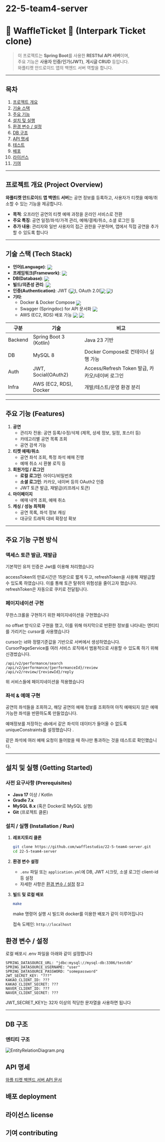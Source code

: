 # 22-5-team4-server

# 🧇 WaffleTicket 🎫 (Interpark Ticket clone)


> 이 프로젝트는 **Spring Boot**를 사용한 **RESTful API 서버**이며,  
> 주요 기능은 **사용자 인증/인가(JWT)**, **게시글 CRUD** 등입니다.  
> 와플티켓 안드로이드 앱의 백엔드 서버 역할을 합니다.
---

## 목차

1. [프로젝트 개요](#프로젝트-개요-project-overview)
2. [기술 스택](#기술-스택-tech-stack)
3. [주요 기능](#주요-기능-features)
4. [설치 및 실행](#설치-및-실행-getting-started)
5. [환경 변수 / 설정](#환경-변수--설정-environment-variables)
6. [DB 구조](#db-구조-database-schema)
7. [API 명세](#api-명세-api-documentation)
8. [테스트](#테스트-testing)
9. [배포](#배포-deployment)
10. [라이선스](#라이선스-license)
11. [기여](#기여-contributing)

---

## 프로젝트 개요 (Project Overview)

**와플티켓 안드로이드 앱 백엔드 서버**는 공연 정보를 등록하고, 사용자가 티켓을 예매/취소할 수 있는 기능을 제공합니다.
- **목적**: 오프라인 공연의 티켓 예매 과정을 온라인 서비스로 전환
- **주요 특징**: 공연 일정/좌석/가격 관리, 예매/결제/취소, 소셜 로그인 등
- **추가 내용**: 관리자와 일반 사용자의 접근 권한을 구분하며, 앱에서 직접 공연을 추가할 수 있도록 합니다

---

## 기술 스택 (Tech Stack)

- **언어(Language)**: <img src="https://img.shields.io/badge/Kotlin-7F52FF?style=flat-square&logo=kotlin&logoColor=white" style="vertical-align: middle;">
- **프레임워크(Framework)**: <img src="https://img.shields.io/badge/Spring Boot-6DB33F?style=flat-square&logo=springboot&logoColor=white" style="vertical-align: middle;">
- **DB(Database)**: <img src="https://img.shields.io/badge/MySQL-4479A1?style=flat-square&logo=mysql&logoColor=white" style="vertical-align: middle;">
- **빌드/의존성 관리**:  <img src="https://img.shields.io/badge/Gradle-02303A?style=flat-square&logo=gradle&logoColor=white" style="vertical-align: middle;">
- **인증(Authentication)**: JWT (<img src="https://img.shields.io/badge/Spring Security-6DB33F?style=flat-square&logo=springsecurity&logoColor=white" style="vertical-align: middle;">), OAuth 2.0(<img src="https://img.shields.io/badge/kakao-FFCD00?style=flat-square&logo=kakao&logoColor=black" style="vertical-align: middle;"> <img src="https://img.shields.io/badge/NAVER-03C75A?style=flat-square&logo=naver&logoColor=white" style="vertical-align: middle;">)
- **기타**:
    - Docker & Docker Compose <img src="https://img.shields.io/badge/docker-2496ED?style=flat-square&logo=docker&logoColor=white" style="vertical-align: middle;">
    - Swagger (Springdoc) for API 문서화 <img src="https://img.shields.io/badge/Swagger-85EA2D?style=flat-square&logo=swagger&logoColor=black" style="vertical-align: middle;">
    - AWS (EC2, RDS) 배포 가능 <img src="https://img.shields.io/badge/Amazon EC2-FF9900?style=flat-square&logo=amazon ec2&logoColor=white" style="vertical-align: middle;"> <img src="https://img.shields.io/badge/Amazon RDS-527FFF?style=flat-square&logo=Amazon rds&logoColor=white" style="vertical-align: middle;">

| 구분         | 기술                           | 비고                                   |
|--------------|--------------------------------|--------------------------------------|
| Backend      | Spring Boot 3 (Kotlin)         | Java 23 기반                            |
| DB           | MySQL 8                        | Docker Compose로 컨테이너 실행 가능           |
| Auth         | JWT, Social(OAuth2)            | Access/Refresh Token 발급, 카카오/네이버 로그인 |
| Infra        | AWS (EC2, RDS), Docker         | 개발/테스트/운영 환경 분리                      |

---

## 주요 기능 (Features)

1. **공연**
    - 관리자 전용: 공연 등록/수정/삭제 (제목, 상세 정보, 일정, 포스터 등)
    - 카테고리별 공연 목록 조회
    - 공연 검색 기능
2. **티켓 예매/취소**
    - 공연 좌석 조회, 특정 좌석 예매 진행
    - 예매 취소 시 환불 로직 등
3. **회원가입 / 로그인**
    - **로컬 로그인**: 아이디/비밀번호
    - **소셜 로그인**: 카카오, 네이버 등의 OAuth2 인증
    - JWT 토큰 발급, 재발급(리프레시 토큰)
4. **마이페이지**
    - 예매 내역 조회, 예매 취소
5. **캐싱 / 성능 최적화**
    - 공연 목록, 좌석 정보 캐싱
    - 대규모 트래픽 대비 확장성 확보
---
## 주요 기능 구현 방식
### 액세스 토큰 발급, 재발급
기본적인 유저 인증은 Jwt를 이용해 처리했습니다

accessToken의 만료시간은 15분으로 짧게 두고, refreshToken을 사용해 재발급할 수 있도록 하였습니다.
이를 통해 토큰 탈취의 위험성을 줄이고자 했습니다.
refreshToken은 자동으로 쿠키로 전달됩니다.

### 페이지네이션 구현
무한스크롤을 구현하기 위한 페이지네이션을 구현했습니다

no offset 방식으로 구현을 했고, 이를 위해 마지막으로 반환한 정보를 나타내는 엔티티를 가리키는 cursor를 사용했습니다

cursor는 id와 정렬기준값을 기반으로 서버에서 생성하였습니다. CursorPageService를 여러 서비스 로직에서 범용적으로 사용할 수 있도록 하기 위해 신경썼습니다.
```aiignore
/api/v2/performance/search
/api/v2/performance/{performanceId}/review
/api/v2/review/{reviewId}/reply
```
위 서비스들에 페이지네이션을 적용했습니다

### 좌석 & 예매 구현
공연의 좌석들을 조회하고, 해당 공연의 예매 정보를 조회하여 아직 예매되지 않은 예매 가능한 좌석을 반환하도록 만들었습니다.

예매정보를 저장하는 db에서 같은 좌석의 데이터가 들어올 수 없도록 uniqueConstraints를 설정했습니다 .

같은 좌석에 여러 예매 요청이 들어왔을 때 하나만 통과하는 것을 테스트로 확인했습니다.

---
## 설치 및 실행 (Getting Started)

### 사전 요구사항 (Prerequisites)

- **Java 17** 이상 / Kotlin
- **Gradle 7.x**
- **MySQL 8.x** (혹은 Docker로 MySQL 실행)
- **Git** (프로젝트 클론)

### 설치 / 실행 (Installation / Run)

1. **레포지토리 클론**
    ```bash
    git clone https://github.com/wafflestudio/22-5-team4-server.git
    cd 22-5-team4-server
    ```

2. **환경 변수 설정**
    - `.env` 파일 또는 `application.yml`에 DB, JWT 시크릿, 소셜 로그인 client-id 등 설정
    - 자세한 사항은 [환경 변수 / 설정](#환경-변수--설정-environment-variables) 참고

3. **빌드 및 로컬 배포**
    ```bash
    make
    ``` 
   make 명령어 실행 시 빌드와 docker를 이용한 배포가 같이 이루어집니다

   접속 도메인: `http://localhost`
## 환경 변수 / 설정
로컬 배포시 .env 파일을 아래와 같이 설정합니다
```aiignore
SPRING_DATASOURCE_URL: "jdbc:mysql://mysql-db:3306/testdb"
SPRING_DATASOURCE_USERNAME: "user"
SPRING_DATASOURCE_PASSWORD: "somepassword"
JWT_SECRET_KEY: "???"
KAKAO_CLIENT_ID: ???
KAKAO_CLIENT_SECRET: ???
NAVER_CLIENT_ID: ???
NAVER_CLIENT_SECRET: ???
```
JWT_SECRET_KEY는 32자 이상의 적당한 문자열을 사용하면 됩니다

---
## DB 구조
### 엔티티 구조
![EntityRelationDiagram.png](EntityRelationDiagram.png)
## API 명세
[와플 티켓 벡엔드 서버 API 문서](http://15.164.225.121/swagger-ui/index.html#/)
## 배포 deployment
## 라이선스 license
## 기여 contributing
